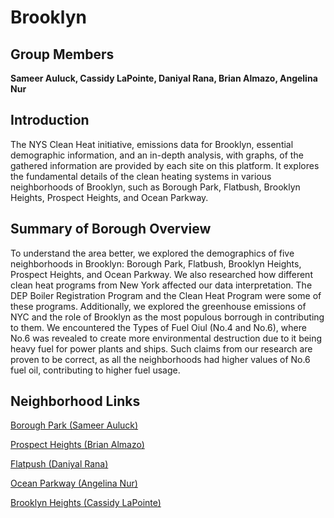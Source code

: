 # Brooklyn

## Group Members

**Sameer Auluck, Cassidy LaPointe, Daniyal Rana, Brian Almazo, Angelina Nur**

## Introduction

The NYS Clean Heat initiative, emissions data for Brooklyn, essential demographic information, and an in-depth analysis, with graphs, of the gathered information are provided by each site on this platform. It explores the fundamental details of the clean heating systems in various neighborhoods of Brooklyn, such as Borough Park, Flatbush, Brooklyn Heights, Prospect Heights, and Ocean Parkway.

## Summary of Borough Overview

To understand the area better, we explored the demographics of five neighborhoods in Brooklyn: Borough Park, Flatbush, Brooklyn Heights, Prospect Heights, and Ocean Parkway. We also researched how different clean heat programs from New York affected our data interpretation. The DEP Boiler Registration Program and the Clean Heat Program were some of these programs. Additionally, we explored the greenhouse emissions of NYC and the role of Brooklyn as the most populous borrough in contributing to them. We encountered the Types of Fuel Oiul (No.4 and No.6), where No.6 was revealed to create more environmental destruction due to it being heavy fuel for power plants and ships. Such claims from our research are proven to be correct, as all the neighborhoods had higher values of No.6 fuel oil, contributing to higher fuel usage.  


## Neighborhood Links

[Borough Park (Sameer Auluck)](https://eggfooyoung123.github.io/CS127-Recitation/)

[Prospect Heights (Brian Almazo)](https://brianalmaz0.github.io/neighborhood_prospectHeights)

[Flatpush (Daniyal Rana)](https://daniyalr4572.github.io/Flatbush.github.io/)

[Ocean Parkway (Angelina Nur)](https://angelinanur.github.io)

[Brooklyn Heights (Cassidy LaPointe)](https://casslapointe.github.io)




